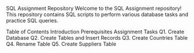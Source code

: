 SQL Assignment Repository
Welcome to the SQL Assignment repository! This repository contains SQL scripts to perform various database tasks and practice SQL queries.

Table of Contents
Introduction
Prerequisites
Assignment Tasks
Q1. Create Database
Q2. Create Tables and Insert Records
Q3. Create Countries Table
Q4. Rename Table
Q5. Create Suppliers Table
